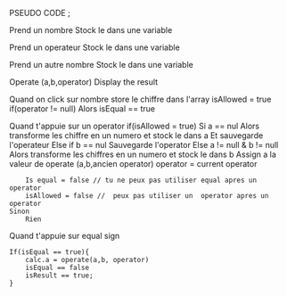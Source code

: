 PSEUDO CODE ; 

Prend un nombre 
Stock le dans une variable 

Prend un operateur 
Stock le dans une variable

Prend un autre nombre 
Stock le dans une variable 

Operate (a,b,operator)
Display the result 


Quand on click sur nombre 
    store le chiffre dans l'array 
    isAllowed = true 
    if(operator != null)
        Alors isEqual == true

Quand t'appuie sur un operator 
    if(isAllowed = true)
        Si a == nul 
            Alors transforme les chiffre en un numero et stock le dans a 
            Et sauvegarde l'operateur
        Else if b == nul 
            Sauvegarde l'operator 
        Else a != null & b != null 
            Alors transforme  les chiffres en un numero et stock le dans b 
            Assign a la valeur de operate (a,b,ancien operator)
            operator = current operator
     

        Is equal = false // tu ne peux pas utiliser equal apres un operator
        isAllowed = false //  peux pas utiliser un  operator apres un operator
    Sinon 
        Rien

Quand t'appuie sur equal sign 

    If(isEqual == true){
        calc.a = operate(a,b, operator)
        isEqual == false 
        isResult == true;
    }

